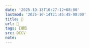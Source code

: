 ```yaml
---
date: '2025-10-13T10:27:12+08:00'
lastmod: '2025-10-14T21:46:45-08:00'
title: 􁯑
url: 􁯑
tags: [觀]
src: DCCV
note:
---
```

